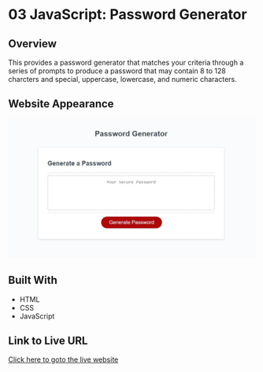 # 03 JavaScript: Password Generator

## Overview
This provides a password generator that matches your criteria through a series of prompts to produce a password that 
may contain 8 to 128 charcters and special, uppercase, lowercase, and numeric characters. 

## Website Appearance
![Image of the live website](https://github.com/Vivvec/Password-Generator/blob/main/Assets/password-gen-scrrenshot.JPG)

## Built With
* HTML
* CSS
* JavaScript

## Link to Live URL
[Click here to goto the live website](https://vivvec.github.io/Password-Generator/)


